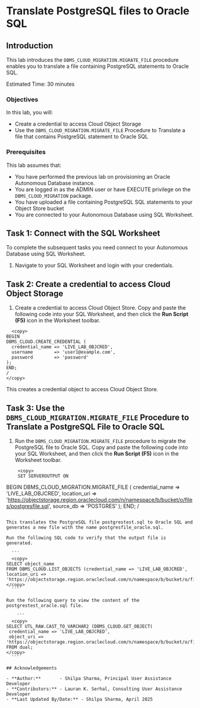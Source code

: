 ﻿
# Translate PostgreSQL files to Oracle SQL

## **Introduction**
This lab introduces the `DBMS_CLOUD_MIGRATION.MIGRATE_FILE` procedure enables you to translate a file containing PostgreSQL statements to Oracle SQL.

Estimated Time: 30 minutes


### **Objectives**

In this lab, you will:

- Create a credential to access Cloud Object Storage
- Use the `DBMS_CLOUD_MIGRATION.MIGRATE_FILE` Procedure to Translate a file that contains PostgreSQL statement to Oracle SQL

### **Prerequisites**

This lab assumes that:

- You have performed the previous lab on provisioning an Oracle Autonomous Database instance.
- You are logged in as the ADMIN user or have EXECUTE privilege on the `DBMS_CLOUD_MIGRATION` package.
- You have uploaded a file containing PostgreSQL SQL statements to your Object Store bucket
- You are connected to your Autonomous Database using SQL Worksheet.

## Task 1: Connect with the SQL Worksheet

To complete the subsequent tasks you need connect to your Autonomous Database using SQL Worksheet.

1. Navigate to your SQL Worksheet and login with your credentials.

## Task 2: Create a credential to access Cloud Object Storage

1. Create a credential to access Cloud Object Store. Copy and paste the following code into your SQL Worksheet, and then click the **Run Script (F5)** icon in the Worksheet toolbar.

  ```
    <copy>
BEGIN
  DBMS_CLOUD.CREATE_CREDENTIAL (
    credential_name => 'LIVE_LAB_OBJCRED',
    username        => 'user1@example.com',
    password        => 'password'
  );
END;
/
  </copy>
  ```
  This creates a credential object to access Cloud Object Store.

## Task 3: Use the `DBMS_CLOUD_MIGRATION.MIGRATE_FILE` Procedure to Translate a PostgreSQL File to Oracle SQL

1. Run the `DBMS_CLOUD_MIGRATION.MIGRATE_FILE` procedure to migrate the PostgreSQL file to Oracle SQL. Copy and paste the following code into your SQL Worksheet, and then click the **Run Script (F5)** icon in the Worksheet toolbar.

   ```
    <copy>
    SET SERVEROUTPUT ON
BEGIN
 DBMS_CLOUD_MIGRATION.MIGRATE_FILE (
     credential_name => 'LIVE_LAB_OBJCRED',
     location_uri    => 'https://objectstorage.region.oraclecloud.com/n/namespace/b/bucket/o/files/postgresfile.sql',
     source_db       => 'POSTGRES'
    );
END;
/
  </copy>
  ```

  This translates the PostgreSQL file postgrestest.sql to Oracle SQL and generates a new file with the name postgresfile_oracle.sql.

 Run the following SQL code to verify that the output file is generated.

    ```
    <copy>
SELECT object_name
 FROM DBMS_CLOUD.LIST_OBJECTS (credential_name => 'LIVE_LAB_OBJCRED', location_uri => 'https://objectstorage.region.oraclecloud.com/n/namespace/b/bucket/o/files');
  </copy>
    ```

  Run the following query to view the content of the postgrestest_oracle.sql file.

      ```
    <copy>
SELECT UTL_RAW.CAST_TO_VARCHAR2 (DBMS_CLOUD.GET_OBJECT(
   credential_name => 'LIVE_LAB_OBJCRED',
   object_uri => 'https://objectstorage.region.oraclecloud.com/n/namespace/b/bucket/o/files'))
FROM dual;
  </copy>
    ```

## Acknowledgements

- **Author:**       - Shilpa Sharma, Principal User Assistance Developer
- **Contributors:** - Lauran K. Serhal, Consulting User Assistance Developer
- **Last Updated By/Date:** - Shilpa Sharma, April 2025
